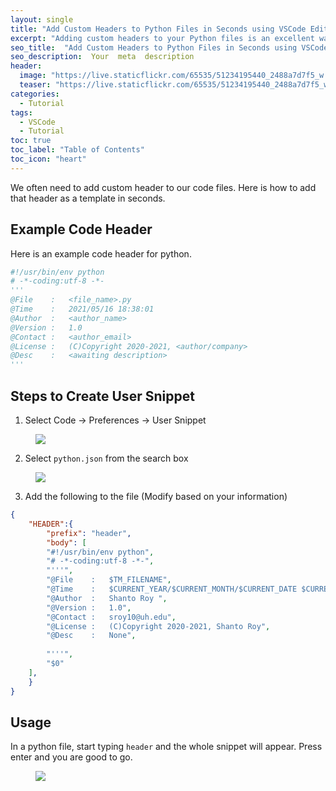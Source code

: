 ```yaml
---
layout: single
title: "Add Custom Headers to Python Files in Seconds using VSCode Editor"
excerpt: "Adding custom headers to your Python files is an excellent way to provide critical information about your code, such as author name, creation date, and copyright information. But typing these headers manually in every file can be a tedious task. In this blog post, I'll show you how to add custom headers to your Python files quickly using the VSCode editor."
seo_title:  "Add Custom Headers to Python Files in Seconds using VSCode Editor"
seo_description:  Your  meta  description
header:
  image: "https://live.staticflickr.com/65535/51234195440_2488a7d7f5_w.jpg"
  teaser: "https://live.staticflickr.com/65535/51234195440_2488a7d7f5_w.jpg"
categories:
  - Tutorial
tags:
  - VSCode
  - Tutorial
toc: true
toc_label: "Table of Contents"
toc_icon: "heart"
---
```



We often need to add custom header to our code files. Here is how to add that header as a template in seconds.

## Example Code Header
Here is an example code header for python.
```python
#!/usr/bin/env python
# -*-coding:utf-8 -*-
'''
@File    :   <file_name>.py
@Time    :   2021/05/16 18:38:01
@Author  :   <author_name>
@Version :   1.0
@Contact :   <author_email>
@License :   (C)Copyright 2020-2021, <author/company>
@Desc    :   <awaiting description>
'''
```

## Steps to Create User Snippet
1. Select Code $\rightarrow$ Preferences $\rightarrow$ User Snippet
<figure>
  <a href="https://live.staticflickr.com/65535/51233320303_c3d38717ab_w.jpg"><img src="https://live.staticflickr.com/65535/51233320303_c3d38717ab_w.jpg"></a>
</figure>

2. Select `python.json` from the search box

<figure>
  <a href="https://live.staticflickr.com/65535/51233876469_58081a88ca_w.jpg"><img src="https://live.staticflickr.com/65535/51233876469_58081a88ca_w.jpg"></a>
</figure>

3. Add the following to the file (Modify based on your information)

```json
{
	"HEADER":{
		"prefix": "header",
		"body": [
		"#!/usr/bin/env python",
		"# -*-coding:utf-8 -*-", 
		"'''",
		"@File    :   $TM_FILENAME",
		"@Time    :   $CURRENT_YEAR/$CURRENT_MONTH/$CURRENT_DATE $CURRENT_HOUR:$CURRENT_MINUTE:$CURRENT_SECOND",
		"@Author  :   Shanto Roy ",
		"@Version :   1.0",
		"@Contact :   sroy10@uh.edu",
		"@License :   (C)Copyright 2020-2021, Shanto Roy",
		"@Desc    :   None",
		
		"'''",
		"$0"
	],
	}
}
```

## Usage
In a python file, start typing `header` and the whole snippet will appear. Press enter and you are good to go.

<figure>
  <a href="https://live.staticflickr.com/65535/51232407132_1e82bbe26c_w.jpg"><img src="https://live.staticflickr.com/65535/51232407132_1e82bbe26c_w.jpg"></a>
</figure>

<!--stackedit_data:
eyJoaXN0b3J5IjpbMTgxNDgzMjQwNCwtMTM0NTg1NDk4LDE1ND
U5NDEwMTJdfQ==
-->